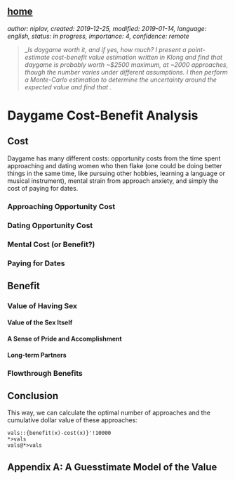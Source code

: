 [home](./index.md)
-------------------

*author: niplav, created: 2019-12-25, modified: 2019-01-14, language: english, status: in progress, importance: 4, confidence: remote*

> __Is daygame worth it, and if yes, how much? I present a point-estimate
> cost-benefit value estimation written in Klong and find that daygame
> is probably worth ~\$2500 maximum, at ~2000 approaches, though the
> number varies under different assumptions. I then perform a Monte-Carlo
> estimation to determine the uncertainty around the expected value and
> find that _.__

Daygame Cost-Benefit Analysis
=============================

<!--How to hyphenate the title?-->

<!--Stats:
Roy Walker:

[2019](https://roywalkerdaygame.wordpress.com/2020/01/07/2019-the-year-of-meh/)
[2018](https://roywalkerdaygame.wordpress.com/2019/01/09/2018-a-year-of-change/)
[2017](https://roywalkerdaygame.wordpress.com/2018/01/06/2017-the-year-of-ups-and-downs/)
[2016](https://roywalkerdaygame.wordpress.com/2017/01/02/2016-the-year-of-1000-sets/)
[Before 2016](https://roywalkerdaygame.wordpress.com/2016/08/07/the-journey-two-years-in/)

Seven:

[2018](https://sevendaygame.wordpress.com/2019/01/20/2018-review-well/)
[2017](https://sevendaygame.wordpress.com/2018/01/15/2017-review-a-year-in-st-petersburg/)
[2016](https://sevendaygame.wordpress.com/2017/01/21/dec-2016-report-2016-review-and-kicking-off-2017/) (July to December)

Mr. White:

[2019](https://mrwhitedaygame.wordpress.com/2020/01/02/2019-daygame-results-stats-and-overview/)
[2018](https://mrwhitedaygame.wordpress.com/2019/01/02/2018-daygame-results-stats-and-overview/)

Thomas Crown:

[2019](https://thomascrownpua.wordpress.com/2020/01/03/2019-in-review/)
[2018](https://thomascrownpua.wordpress.com/2018-statistics/)
[2016/2017](https://thomascrownpua.wordpress.com/2016-17/)

Runner:

[2019](http://daygamenyc.com/2020/01/01/im-now-an-intermediate-level-daygamer/)
[First 2 years](http://daygamenyc.com/2019/08/06/2-years-on-is-daygame-worth-it/)
[First 2000 approaches](http://daygamenyc.com/2019/05/31/approaching-2000-approaches/)

More stats:

https://tddaygame.com/daygame-stats-blatant-lies/
https://project-tusk.com/blogs/the-tusk-diaries/realistic-daygame-statistics
https://daygamersbible.wordpress.com/2018/05/23/daygame-statistics-and-what-they-tell-your-daygame/

Other analysis:
https://freenortherner.wordpress.com/2012/06/12/economic-analysis-of-casual-sex-prostitution-vs-game/
-->

<!--
> Daygame is the art of meeting and attracting women during the daytime
> in different locations and at different times of the day.

Source: https://www.globalseducer.com/daygame/
-->

Cost
----

Daygame has many different costs: opportunity costs<!--TODO: wiki link-->
from the time spent approaching and dating women who then flake (one could
be doing better things in the same time, like pursuing other hobbies,
learning a language or musical instrument), mental strain from approach
anxiety, and simply the cost of paying for dates.

### Approaching Opportunity Cost

### Dating Opportunity Cost

### Mental Cost (or Benefit?)

### Paying for Dates

Benefit
-------

### Value of Having Sex

#### Value of the Sex Itself

#### A Sense of Pride and Accomplishment

#### Long-term Partners

### Flowthrough Benefits

Conclusion
----------

This way, we can calculate the optimal number of approaches and the
cumulative dollar value of these approaches:

	vals::{benefit(x)-cost(x)}'!10000
	*>vals
	vals@*>vals

Appendix A: A Guesstimate Model of the Value
--------------------------------------------
